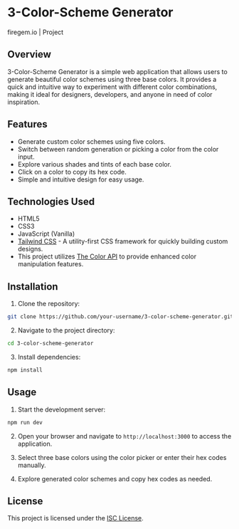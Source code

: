 # 3-Color-Scheme Generator

firegem.io | Project

## Overview

3-Color-Scheme Generator is a simple web application that allows users to generate beautiful color schemes using three base colors. It provides a quick and intuitive way to experiment with different color combinations, making it ideal for designers, developers, and anyone in need of color inspiration.

## Features

- Generate custom color schemes using five colors.
- Switch between random generation or picking a color from the color input.
- Explore various shades and tints of each base color.
- Click on a color to copy its hex code.
- Simple and intuitive design for easy usage.

## Technologies Used

- HTML5
- CSS3
- JavaScript (Vanilla)
- [Tailwind CSS](https://tailwindcss.com/) - A utility-first CSS framework for quickly building custom designs.
- This project utilizes [The Color API](http://www.thecolorapi.com/) to provide enhanced color manipulation features.

## Installation

1. Clone the repository:

```bash
git clone https://github.com/your-username/3-color-scheme-generator.git
```

2. Navigate to the project directory:

```bash
cd 3-color-scheme-generator
```

3. Install dependencies:

```bash
npm install
```

## Usage

1. Start the development server:

```bash
npm run dev
```

2. Open your browser and navigate to `http://localhost:3000` to access the application.

3. Select three base colors using the color picker or enter their hex codes manually.

4. Explore generated color schemes and copy hex codes as needed.

## License

This project is licensed under the [ISC License](https://github.com/probot/template/blob/master/LICENSE).

